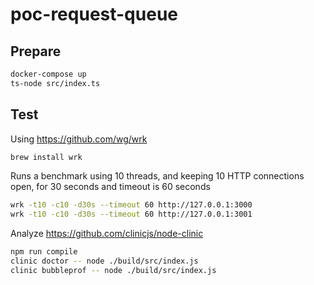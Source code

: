 # poc-request-queue

## Prepare

```bash
docker-compose up
ts-node src/index.ts
```

## Test

Using https://github.com/wg/wrk

```bash
brew install wrk
```

Runs a benchmark using 10 threads, and keeping 10 HTTP connections open, for 30 seconds and timeout is 60 seconds

```bash
wrk -t10 -c10 -d30s --timeout 60 http://127.0.0.1:3000
wrk -t10 -c10 -d30s --timeout 60 http://127.0.0.1:3001
```

Analyze https://github.com/clinicjs/node-clinic

```bash
npm run compile
clinic doctor -- node ./build/src/index.js
clinic bubbleprof -- node ./build/src/index.js
```
